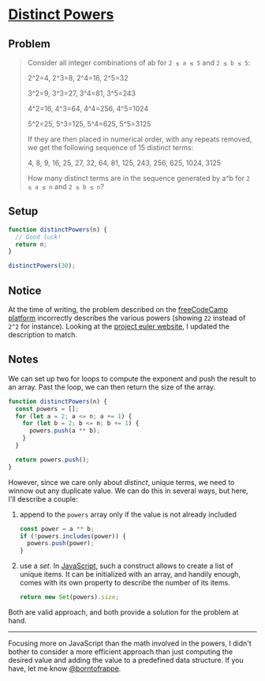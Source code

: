 # [Distinct Powers](https://www.freecodecamp.org/learn/coding-interview-prep/project-euler/problem-29-distinct-powers)

## Problem

> Consider all integer combinations of ab for `2 ≤ a ≤ 5` and `2 ≤ b ≤ 5`:
>
> 2^2=4, 2^3=8, 2^4=16, 2^5=32
>
> 3^2=9, 3^3=27, 3^4=81, 3^5=243
>
> 4^2=16, 4^3=64, 4^4=256, 4^5=1024
>
> 5^2=25, 5^3=125, 5^4=625, 5^5=3125
>
> If they are then placed in numerical order, with any repeats removed, we get the following sequence of 15 distinct terms:
>
> 4, 8, 9, 16, 25, 27, 32, 64, 81, 125, 243, 256, 625, 1024, 3125
>
> How many distinct terms are in the sequence generated by a^b for `2 ≤ a ≤ n` and `2 ≤ b ≤ n`?

## Setup

```js
function distinctPowers(n) {
  // Good luck!
  return n;
}

distinctPowers(30);
```

## Notice

At the time of writing, the problem described on the [freeCodeCamp platform](https://www.freecodecamp.org/learn/coding-interview-prep/project-euler/problem-29-distinct-powers) incorrectly describes the various powers (showing `22` instead of `2^2` for instance). Looking at the [project euler website](https://projecteuler.net/problem=29), I updated the description to match.

## Notes

We can set up two for loops to compute the exponent and push the result to an array. Past the loop, we can then return the size of the array.

```js
function distinctPowers(n) {
  const powers = [];
  for (let a = 2; a <= n; a += 1) {
    for (let b = 2; b <= n; b += 1) {
      powers.push(a ** b);
    }
  }

  return powers.push();
}
```

However, since we care only about _distinct_, unique terms, we need to winnow out any duplicate value. We can do this in several ways, but here, I'll describe a couple:

1. append to the `powers` array only if the value is not already included

   ```js
   const power = a ** b;
   if (!powers.includes(power)) {
     powers.push(power);
   }
   ```

1. use a _set_. In [JavaScript](https://developer.mozilla.org/en/docs/Web/JavaScript/Reference/Global_Objects/Set), such a construct allows to create a list of unique items. It can be initialized with an array, and handily enough, comes with its own property to describe the number of its items.

   ```js
   return new Set(powers).size;
   ```

Both are valid approach, and both provide a solution for the problem at hand.

---

Focusing more on JavaScript than the math involved in the powers, I didn't bother to consider a more efficient approach than just computing the desired value and adding the value to a predefined data structure. If you have, let me know [@borntofrappe](https://twitter.com/borntofrappe).
